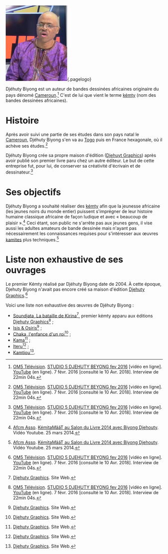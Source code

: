 <!-- TITLE: Djéhuty Biyong -->
<!-- SUBTITLE: Biographie de Djéhuty Biyong -->

![Photo Djehuty Biyong](/uploads/photo/photo-djehuty-biyong.png "Photo Djehuty Biyong"){.pagelogo}

Djéhuty Biyong est un auteur de bandes dessinées africaines originaire du pays dénomé [Cameroun](/geographie/pays/afrique/nord-ouest/cameroun).[^2] C'est de lui que vient le terme [kémty](/ouvrage/kemty/kemty-kesako) (nom des bandes dessinées africaines).

# Histoire
Après avoir suivi une partie de ses études dans son pays natal le [Cameroun](/geographie/pays/afrique/nord-ouest/cameroun), Djéhuty Biyong s'en va au [Togo](/geographie/pays/afrique/centre-ouest/togo) puis en France hexagonale, où il achève ses études.[^2]

Djéhuty Biyong crée sa propre maison d'édition ([Djehuyt Graphics](/organisme/editeur/djehuty-graphics)) après avoir publié son premier livre paru chez un autre éditeur. Le but de cette entreprise fut, pour lui, de conserver sa créativité d'écrivain et de dessinateur.[^2]

# Ses objectifs
Djéhuty Biyong a souhaité réaliser des [kémty](/ouvrage/kemty/kemty-kesako) afin que la jeunesse africaine (les jeunes noirs du monde entier) puissent s'imprégner de leur histoire humaine classique africaine de façon ludique et avec « beaucoup de plaisir ».[^1]
Ceci étant, son public ne s'arrête pas aux jeunes gens, il vise aussi les adultes amateurs de bande dessinée mais n'ayant pas nécessairement les connaissances requises pour s'intéresser aux œuvres [kamites](/peuple/monde/kamit) plus techniques.[^1]

# Liste non exhaustive de ses ouvrages
Le premier Kémty réalisé par Djéhuty Biyong date de 2004. À cette époque, Djehuty Biyong n'avait pas encore créé sa maison d'édition [Djehuty Graphics](/organisme/editeur/djehuty-graphics).[^2]

Voici une liste non exhaustive des œuvres de Djéhuty Biyong :
* [Soundjata, La bataille de Kirina](/ouvrage/kemty/soundjata-la-bataille-de-kirina)[^3], premier kémty apparu aux éditions [Djehuty Graphics](/organisme/editeur/djehuty-graphics)[^2] ;
* [Isis & Osiris](/ouvrage/kemty/isis-et-osiris)[^3] ;
* [Chaka, l'enfance d'un roi](/ouvrage/kemty/chaka-l-enfance-d-un-roi)[^3] ;
* [Kama](/ouvrage/kemty/kama)[^3] ;
* [Iteru](/ouvrage/kemty/iteru)[^3] ;
* [Kamtiou](/ouvrage/kemty/kamtiou)[^3].


[^1]: [Afcm Asso](https://www.youtube.com/channel/UCNsqyzDtr6PDtP-2hL8TBOQ). [KémitaMââT au Salon du Livre 2014 avec Biyong Djehouty](https://www.youtube.com/watch?v=5Kj776oO8xI). Vidéo Youtube. 25 mars 2014. 
[^2]: [OM5 Télévision](https://www.youtube.com/channel/UCaLMmJOTQdWCqEkteyDnn4w). [STUDIO 5 DJEHUTY BEYONG fev 2016](https://www.youtube.com/watch?time_continue=4&v=B3JxH7JnGsc) [vidéo en ligne]. [YouTube](https://www.youtube.com) (en ligne). 7 févr. 2016 [consulté le 10 Avr. 2018]. Interview de 22min 04s.
[^3]: [Djehuty Graphics](http://djehutygraphics.com/). Site Web.